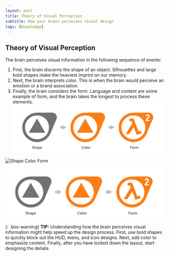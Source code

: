 ```yaml
---
layout: post
title: Theory of Visual Perception
subtitle: How your brain perceives visual design
tags: [Knowledge]
---
```


## Theory of Visual Perception
The brain perceives visual information in the following sequence of events:
1.	First, the brain discerns the shape of an object. Silhouettes and large bold shapes make the heaviest imprint on our memory.
2.	Next, the brain interprets color. This is when the brain would perceive an emotion or a brand association. 
3.	Finally, the brain considers the form. Language and content are some example of form, and the brain takes the longest to process these elements.
![Shape Color Form](/img/Shape_Perception.png)

![Shape Color Form](/privatebebomalaka/img/Shape_Perception.png)

![Shape Color Form](img/Shape_Perception.png)

{: .box-warning}
**TIP:** Understanding how the brain perceives visual information might help speed up the design process. First, use bold shapes to quickly block out the HUD, menu, and icon designs. Next, add color to emphasize content. Finally, after you have locked down the layout, start designing the details.

<br>
